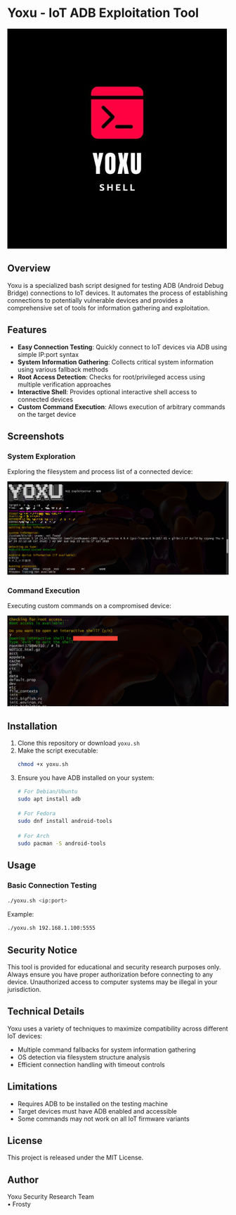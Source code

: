 # Yoxu - IoT ADB Exploitation Tool

<img src="https://raw.githubusercontent.com/frostyxsec/YOXU/refs/heads/main/logo.jpg">

## Overview

Yoxu is a specialized bash script designed for testing ADB (Android Debug Bridge) connections to IoT devices. It automates the process of establishing connections to potentially vulnerable devices and provides a comprehensive set of tools for information gathering and exploitation.

## Features

- **Easy Connection Testing**: Quickly connect to IoT devices via ADB using simple IP:port syntax
- **System Information Gathering**: Collects critical system information using various fallback methods
- **Root Access Detection**: Checks for root/privileged access using multiple verification approaches
- **Interactive Shell**: Provides optional interactive shell access to connected devices
- **Custom Command Execution**: Allows execution of arbitrary commands on the target device

## Screenshots

### System Exploration
Exploring the filesystem and process list of a connected device:

<img src="https://raw.githubusercontent.com/frostyxsec/YOXU/refs/heads/main/1.png">

### Command Execution
Executing custom commands on a compromised device:

<img src="https://raw.githubusercontent.com/frostyxsec/YOXU/refs/heads/main/2.png">

## Installation

1. Clone this repository or download `yoxu.sh`
2. Make the script executable:
   ```bash
   chmod +x yoxu.sh
   ```
3. Ensure you have ADB installed on your system:
   ```bash
   # For Debian/Ubuntu
   sudo apt install adb
   
   # For Fedora
   sudo dnf install android-tools
   
   # For Arch
   sudo pacman -S android-tools
   ```

## Usage

### Basic Connection Testing
```bash
./yoxu.sh <ip:port>
```

Example:
```bash
./yoxu.sh 192.168.1.100:5555
```

## Security Notice

This tool is provided for educational and security research purposes only. Always ensure you have proper authorization before connecting to any device. Unauthorized access to computer systems may be illegal in your jurisdiction.

## Technical Details

Yoxu uses a variety of techniques to maximize compatibility across different IoT devices:

- Multiple command fallbacks for system information gathering
- OS detection via filesystem structure analysis
- Efficient connection handling with timeout controls

## Limitations

- Requires ADB to be installed on the testing machine
- Target devices must have ADB enabled and accessible
- Some commands may not work on all IoT firmware variants

## License

This project is released under the MIT License.

## Author

Yoxu Security Research Team
<br>
• Frosty
